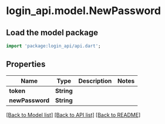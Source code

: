 # login_api.model.NewPassword

## Load the model package
```dart
import 'package:login_api/api.dart';
```

## Properties
Name | Type | Description | Notes
------------ | ------------- | ------------- | -------------
**token** | **String** |  | 
**newPassword** | **String** |  | 

[[Back to Model list]](../README.md#documentation-for-models) [[Back to API list]](../README.md#documentation-for-api-endpoints) [[Back to README]](../README.md)


